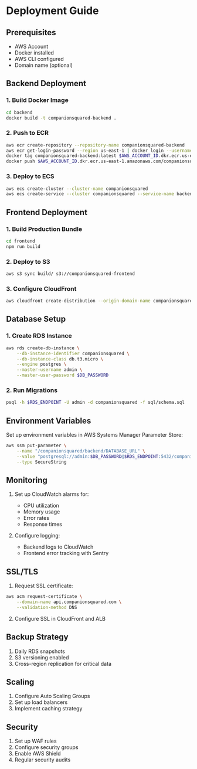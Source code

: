 # Deployment Guide

## Prerequisites
- AWS Account
- Docker installed
- AWS CLI configured
- Domain name (optional)

## Backend Deployment

### 1. Build Docker Image
```bash
cd backend
docker build -t companionsquared-backend .
```

### 2. Push to ECR
```bash
aws ecr create-repository --repository-name companionsquared-backend
aws ecr get-login-password --region us-east-1 | docker login --username AWS --password-stdin $AWS_ACCOUNT_ID.dkr.ecr.us-east-1.amazonaws.com
docker tag companionsquared-backend:latest $AWS_ACCOUNT_ID.dkr.ecr.us-east-1.amazonaws.com/companionsquared-backend:latest
docker push $AWS_ACCOUNT_ID.dkr.ecr.us-east-1.amazonaws.com/companionsquared-backend:latest
```

### 3. Deploy to ECS
```bash
aws ecs create-cluster --cluster-name companionsquared
aws ecs create-service --cluster companionsquared --service-name backend --task-definition companionsquared-backend
```

## Frontend Deployment

### 1. Build Production Bundle
```bash
cd frontend
npm run build
```

### 2. Deploy to S3
```bash
aws s3 sync build/ s3://companionsquared-frontend
```

### 3. Configure CloudFront
```bash
aws cloudfront create-distribution --origin-domain-name companionsquared-frontend.s3.amazonaws.com
```

## Database Setup

### 1. Create RDS Instance
```bash
aws rds create-db-instance \
    --db-instance-identifier companionsquared \
    --db-instance-class db.t3.micro \
    --engine postgres \
    --master-username admin \
    --master-user-password $DB_PASSWORD
```

### 2. Run Migrations
```bash
psql -h $RDS_ENDPOINT -U admin -d companionsquared -f sql/schema.sql
```

## Environment Variables

Set up environment variables in AWS Systems Manager Parameter Store:

```bash
aws ssm put-parameter \
    --name "/companionsquared/backend/DATABASE_URL" \
    --value "postgresql://admin:$DB_PASSWORD@$RDS_ENDPOINT:5432/companionsquared" \
    --type SecureString
```

## Monitoring

1. Set up CloudWatch alarms for:
   - CPU utilization
   - Memory usage
   - Error rates
   - Response times

2. Configure logging:
   - Backend logs to CloudWatch
   - Frontend error tracking with Sentry

## SSL/TLS

1. Request SSL certificate:
```bash
aws acm request-certificate \
    --domain-name api.companionsquared.com \
    --validation-method DNS
```

2. Configure SSL in CloudFront and ALB

## Backup Strategy

1. Daily RDS snapshots
2. S3 versioning enabled
3. Cross-region replication for critical data

## Scaling

1. Configure Auto Scaling Groups
2. Set up load balancers
3. Implement caching strategy

## Security

1. Set up WAF rules
2. Configure security groups
3. Enable AWS Shield
4. Regular security audits 